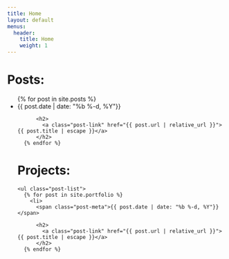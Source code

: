 ```yaml
---
title: Home
layout: default
menus:
  header:
    title: Home
    weight: 1
---
```


# Posts:
<Posts>
    <ul class="post-list">
      {% for post in site.posts %}
        <li>
          <span class="post-meta">{{ post.date | date: "%b %-d, %Y"}}</span>

          <h2>
            <a class="post-link" href="{{ post.url | relative_url }}">{{ post.title | escape }}</a>
          </h2>
      {% endfor %}
</Posts>

# Projects:

    <ul class="post-list">
      {% for post in site.portfolio %}
        <li>
          <span class="post-meta">{{ post.date | date: "%b %-d, %Y"}}</span>

          <h2>
            <a class="post-link" href="{{ post.url | relative_url }}">{{ post.title | escape }}</a>
          </h2>
      {% endfor %}
  
